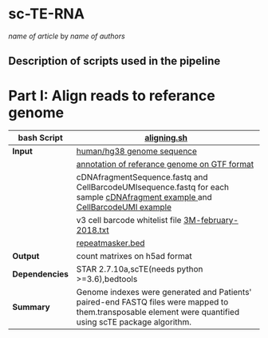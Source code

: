 # sc-TE-RNA
*name of article*
by *name of authors*




## Description of scripts used in the pipeline
# Part I: Align reads to referance genome
|**bash Script**|[aligning.sh](https://github.com/am) |
| ------------- |--------------|
| **Input**|  [human/hg38 genome sequence](https://hgdownload.soe.ucsc.edu/goldenPath/hg38/bigZips/hg38.fa.gz)  |  
| |  [annotation of referance genome on GTF format](https://hgdownload.soe.ucsc.edu/goldenPath/hg38/bigZips/genes/hg38.knownGene.gtf.gz) |
| | cDNAfragmentSequence.fastq and CellBarcodeUMIsequence.fastq for each sample [cDNAfragment example ](http://ftp.sra.ebi.ac.uk/vol1/fastq/SRR125/054/SRR12570154/SRR12570154_2.fastq.gz)and [ CellBarcodeUMI example](http://ftp.sra.ebi.ac.uk/vol1/fastq/SRR125/054/SRR12570154/SRR12570154_1.fastq.gz)|
| |v3 cell barcode whitelist file [3M-february-2018.txt](https://github.com/10XGenomics/cellranger/raw/master/lib/python/cellranger/barcodes/translation/3M-february-2018.txt.gz)|
| |[repeatmasker.bed](https://genome.ucsc.edu/cgi-bin/hgTables?hgsid=1333082877_7QhGx7WKpxCENEJGnGjP7lvsrSxl&boolshad.hgta_printCustomTrackHeaders=0&hgta_ctName=tb_rmsk&hgta_ctDesc=table+browser+query+on+rmsk&hgta_ctVis=pack&hgta_ctUrl=&fbQual=whole&fbUpBases=200&fbDownBases=200&hgta_doGetBed=get+BED)|
|**Output**| count matrixes on h5ad format |  
| **Dependencies**| STAR 2.7.10a,scTE(needs python >=3.6),bedtools|
|**Summary**| Genome indexes were generated and Patients' paired-end FASTQ files were mapped to them.transposable element were quantified using scTE package algorithm. |
